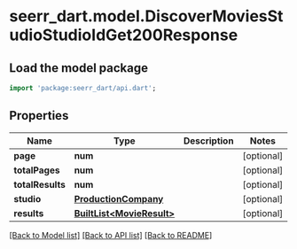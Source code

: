 # seerr_dart.model.DiscoverMoviesStudioStudioIdGet200Response

## Load the model package
```dart
import 'package:seerr_dart/api.dart';
```

## Properties
Name | Type | Description | Notes
------------ | ------------- | ------------- | -------------
**page** | **num** |  | [optional] 
**totalPages** | **num** |  | [optional] 
**totalResults** | **num** |  | [optional] 
**studio** | [**ProductionCompany**](ProductionCompany.md) |  | [optional] 
**results** | [**BuiltList&lt;MovieResult&gt;**](MovieResult.md) |  | [optional] 

[[Back to Model list]](../README.md#documentation-for-models) [[Back to API list]](../README.md#documentation-for-api-endpoints) [[Back to README]](../README.md)


